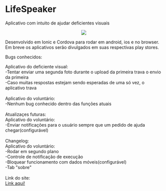 # LifeSpeaker
Aplicativo com intuito de ajudar deficientes visuais
<center><img src="http://haine.com.br/thiago/glasses/logo-gray.png"/></center>

Desenvolvido em Ionic e Cordova para rodar em android, ios e no browser.
Em breve os aplicativos serão divulgados em suas respectivas play stores.

Bugs conhecidos:

Aplicativo do deficiente visual:<br>
-Tentar enviar uma segunda foto durante o upload da primeira trava o envio da primeira<br>
-Caso muitas respostas estejam sendo esperadas de uma só vez, o aplicativo trava<br>
<br>
Aplicativo do voluntário:<br>
-Nenhum bug conhecido dentro das funções atuais<br>
<br>
Atualizaçes futuras:<br>
Aplicativo do voluntário:<br>
-Enviar notificações para o usuário sempre que um pedido de ajuda chegar(configurável)<br>
<br>
Changelog:<br>
Aplicativo do voluntário:<br>
-Rodar em segundo plano<br>
-Controle de notificação de execução<br>
-Bloquear funcionamento com dados móveis(configurável)<br>
-Tab "sobre"<br>
<br>
Link do site:<br>
<a href="http://haine.com.br/thiago/glasses/index.php">Link aqui!</a>
